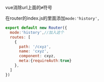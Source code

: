 vue消除url上面的`#`符号

在router的index.js的里面添加`mode:'history',`

```js
export default new Router({
  mode:'history',//加入这个
  routes: [
    {
      path: '/cxyz',
      name: 'cxyz',
      component: cxyz,
      meta:{requireAuth:true}
    },
  ]
})
```

